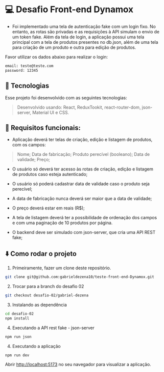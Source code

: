 # 💻 Desafio Front-end Dynamox

- Foi implementado uma tela de autenticação fake com um login fixo. No entanto, as rotas são privadas e as requisições à API simulam o envio de um token fake. Além da tela de login, a aplicação possui uma tela principal com a tela de produtos presentes no db.json, além de uma tela para criação de um produto e outra para edição de produtos.

Favor utilizar os dados abaixo para realizar o login:
  ```bash
  email: teste@teste.com
  password: 12345
  ``` 

## 🚀 Tecnologias
Esse projeto foi desenvolvido com as seguintes tecnologias:

> Desenvolvido usando: React, ReduxTookit, react-router-dom, json-server, Material UI e CSS. 


## :bookmark_tabs:	Requisitos funcionais:

- Aplicação deverá ter telas de criação, edição e listagem de produtos, com os campos:

> Nome; Data de fabricação; Produto perecível (booleano); Data de validade; Preço;

- O usuário só deverá ter acesso às rotas de criação, edição e listagem de produtos caso esteja autenticado;

- O usuário só poderá cadastrar data de validade caso o produto seja perecível;

- A data de fabricação nunca deverá ser maior que a data de validade;

- O preço deverá estar em reais (R$);

- A tela de listagem deverá ter a possibilidade de ordenação dos campos e com uma paginação de 10 produtos por página.

- O backend deve ser simulado com json-server, que cria uma API REST fake;

## ⬇️ Como rodar o projeto

1. Primeiramente, fazer um clone deste repositório.
  ```bash
  git clone git@github.com:gabrieldezena10/teste-front-end-Dynamox.git
  ``` 

2. Trocar para a branch do desafio 02
  ```bash
  git checkout desafio-02/gabriel-dezena
  ``` 

3. Instalando as dependência
  ```bash
  cd desafio-02
  npm install
  ``` 

4. Executando a API rest fake - json-server
  ```bash
  npm run json
  ``` 

4. Executando a aplicação
  ```bash
  npm run dev
  ``` 

Abrir [http://localhost:5173](http://localhost:5173) no seu navegador para visualizar a aplicação.

</table>
